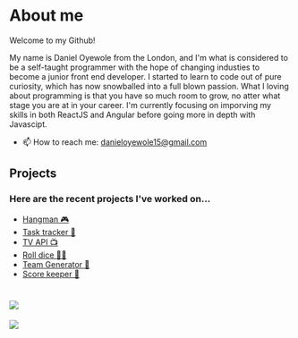 # About me
Welcome to my Github! 

My name is Daniel Oyewole from the London, and I'm what is considered to be a self-taught programmer with the hope of changing industies to become a junior front end developer. I started to learn to code out of pure curiosity, which has now snowballed into a full blown passion. What I loving about programming is that you have so much room to grow, no atter what stage you are at in your career. I'm currently focusing on imporving my skills in both ReactJS and Angular before going more in depth with Javascipt. 

- 📫 How to reach me: danieloyewole15@gmail.com 

## Projects
### Here are the recent projects I've worked on...

- [Hangman 🎮](https://github.com/Daniel-O-dev/Hangman.git)
- [Task tracker 📝](https://github.com/Daniel-O-dev/Tasks-tracker.git)
- [TV API 📺](https://github.com/Daniel-O-dev/TV-API.git)
- [Roll dice 🎲🎲](https://github.com/Daniel-O-dev/Dice-generator.git)
- [Team Generator 🤼](https://github.com/Daniel-O-dev/Tasks-tracker.git)
- [Score keeper 🏓](https://github.com/Daniel-O-dev/Score-keeping.git)





# ![](https://komarev.com/ghpvc/?username=your-github-Daniel-O-dev&style=for-the-badge&color=1C7A7F)
<a href="https://github.com/anuraghazra/github-readme-stats">
  <img align="top" src="https://github-readme-stats.vercel.app/api/top-langs/?username=Daniel-O-dev&theme=github_dark" />
</a>
